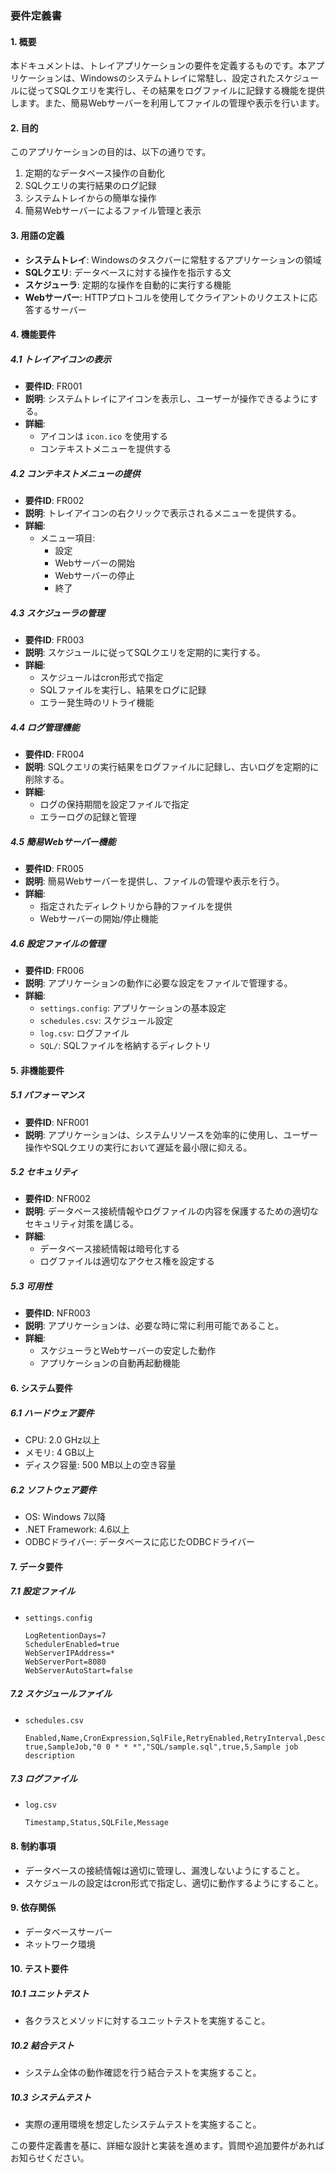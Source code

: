 ### 要件定義書

#### 1. 概要

本ドキュメントは、トレイアプリケーションの要件を定義するものです。本アプリケーションは、Windowsのシステムトレイに常駐し、設定されたスケジュールに従ってSQLクエリを実行し、その結果をログファイルに記録する機能を提供します。また、簡易Webサーバーを利用してファイルの管理や表示を行います。

#### 2. 目的

このアプリケーションの目的は、以下の通りです。
1. 定期的なデータベース操作の自動化
2. SQLクエリの実行結果のログ記録
3. システムトレイからの簡単な操作
4. 簡易Webサーバーによるファイル管理と表示

#### 3. 用語の定義

- **システムトレイ**: Windowsのタスクバーに常駐するアプリケーションの領域
- **SQLクエリ**: データベースに対する操作を指示する文
- **スケジューラ**: 定期的な操作を自動的に実行する機能
- **Webサーバー**: HTTPプロトコルを使用してクライアントのリクエストに応答するサーバー

#### 4. 機能要件

##### 4.1 トレイアイコンの表示

- **要件ID**: FR001
- **説明**: システムトレイにアイコンを表示し、ユーザーが操作できるようにする。
- **詳細**:
  - アイコンは `icon.ico` を使用する
  - コンテキストメニューを提供する

##### 4.2 コンテキストメニューの提供

- **要件ID**: FR002
- **説明**: トレイアイコンの右クリックで表示されるメニューを提供する。
- **詳細**:
  - メニュー項目:
    - 設定
    - Webサーバーの開始
    - Webサーバーの停止
    - 終了

##### 4.3 スケジューラの管理

- **要件ID**: FR003
- **説明**: スケジュールに従ってSQLクエリを定期的に実行する。
- **詳細**:
  - スケジュールはcron形式で指定
  - SQLファイルを実行し、結果をログに記録
  - エラー発生時のリトライ機能

##### 4.4 ログ管理機能

- **要件ID**: FR004
- **説明**: SQLクエリの実行結果をログファイルに記録し、古いログを定期的に削除する。
- **詳細**:
  - ログの保持期間を設定ファイルで指定
  - エラーログの記録と管理

##### 4.5 簡易Webサーバー機能

- **要件ID**: FR005
- **説明**: 簡易Webサーバーを提供し、ファイルの管理や表示を行う。
- **詳細**:
  - 指定されたディレクトリから静的ファイルを提供
  - Webサーバーの開始/停止機能

##### 4.6 設定ファイルの管理

- **要件ID**: FR006
- **説明**: アプリケーションの動作に必要な設定をファイルで管理する。
- **詳細**:
  - `settings.config`: アプリケーションの基本設定
  - `schedules.csv`: スケジュール設定
  - `log.csv`: ログファイル
  - `SQL/`: SQLファイルを格納するディレクトリ

#### 5. 非機能要件

##### 5.1 パフォーマンス

- **要件ID**: NFR001
- **説明**: アプリケーションは、システムリソースを効率的に使用し、ユーザー操作やSQLクエリの実行において遅延を最小限に抑える。

##### 5.2 セキュリティ

- **要件ID**: NFR002
- **説明**: データベース接続情報やログファイルの内容を保護するための適切なセキュリティ対策を講じる。
- **詳細**:
  - データベース接続情報は暗号化する
  - ログファイルは適切なアクセス権を設定する

##### 5.3 可用性

- **要件ID**: NFR003
- **説明**: アプリケーションは、必要な時に常に利用可能であること。
- **詳細**:
  - スケジューラとWebサーバーの安定した動作
  - アプリケーションの自動再起動機能

#### 6. システム要件

##### 6.1 ハードウェア要件

- CPU: 2.0 GHz以上
- メモリ: 4 GB以上
- ディスク容量: 500 MB以上の空き容量

##### 6.2 ソフトウェア要件

- OS: Windows 7以降
- .NET Framework: 4.6以上
- ODBCドライバー: データベースに応じたODBCドライバー

#### 7. データ要件

##### 7.1 設定ファイル

- `settings.config`
  ```
  LogRetentionDays=7
  SchedulerEnabled=true
  WebServerIPAddress=*
  WebServerPort=8080
  WebServerAutoStart=false
  ```

##### 7.2 スケジュールファイル

- `schedules.csv`
  ```
  Enabled,Name,CronExpression,SqlFile,RetryEnabled,RetryInterval,Description
  true,SampleJob,"0 0 * * *","SQL/sample.sql",true,5,Sample job description
  ```

##### 7.3 ログファイル

- `log.csv`
  ```
  Timestamp,Status,SQLFile,Message
  ```

#### 8. 制約事項

- データベースの接続情報は適切に管理し、漏洩しないようにすること。
- スケジュールの設定はcron形式で指定し、適切に動作するようにすること。

#### 9. 依存関係

- データベースサーバー
- ネットワーク環境

#### 10. テスト要件

##### 10.1 ユニットテスト

- 各クラスとメソッドに対するユニットテストを実施すること。

##### 10.2 結合テスト

- システム全体の動作確認を行う結合テストを実施すること。

##### 10.3 システムテスト

- 実際の運用環境を想定したシステムテストを実施すること。

この要件定義書を基に、詳細な設計と実装を進めます。質問や追加要件があればお知らせください。